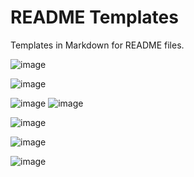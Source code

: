 # README Templates

Templates in Markdown for README files.

<!-- BAGDES -->

<!-- REPO SIZE -->
![image](https://img.shields.io/github/repo-size/giugiozza/README-template)

<!-- TOTAL LINES-->
![image](https://img.shields.io/tokei/lines/github/giugiozza/README-template)

<!-- GITHUB ISSUES-->
![image](https://img.shields.io/github/issues-raw/giugiozza/README-template)
![image](https://img.shields.io/github/issues/giugiozza/README-template)
<!-- pode ser incluido outro label escrevendo depois do nome do repo -->

<!-- LICENSE-->
![image](https://img.shields.io/github/license/giugiozza/README-template)

<!-- VERSIONS (da stack)
ver em: https://shields.io/category/version
-->

<!-- COMMIT ACTIVITY -->
![image](https://img.shields.io/github/commit-activity/w/giugiozza/README-template)

<!-- LAST COMMIT -->
![image](https://img.shields.io/github/last-commit/giugiozza/README-template)
